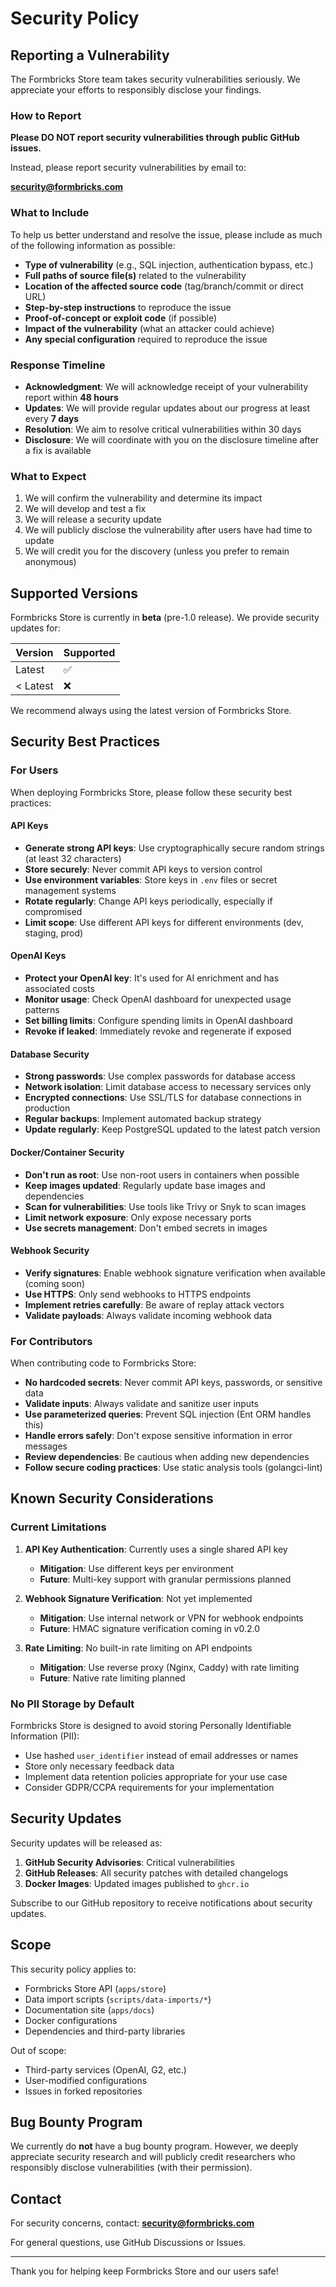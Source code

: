# Security Policy

## Reporting a Vulnerability

The Formbricks Store team takes security vulnerabilities seriously. We appreciate your efforts to responsibly disclose your findings.

### How to Report

**Please DO NOT report security vulnerabilities through public GitHub issues.**

Instead, please report security vulnerabilities by email to:

**security@formbricks.com**

### What to Include

To help us better understand and resolve the issue, please include as much of the following information as possible:

- **Type of vulnerability** (e.g., SQL injection, authentication bypass, etc.)
- **Full paths of source file(s)** related to the vulnerability
- **Location of the affected source code** (tag/branch/commit or direct URL)
- **Step-by-step instructions** to reproduce the issue
- **Proof-of-concept or exploit code** (if possible)
- **Impact of the vulnerability** (what an attacker could achieve)
- **Any special configuration** required to reproduce the issue

### Response Timeline

- **Acknowledgment**: We will acknowledge receipt of your vulnerability report within **48 hours**
- **Updates**: We will provide regular updates about our progress at least every **7 days**
- **Resolution**: We aim to resolve critical vulnerabilities within 30 days
- **Disclosure**: We will coordinate with you on the disclosure timeline after a fix is available

### What to Expect

1. We will confirm the vulnerability and determine its impact
2. We will develop and test a fix
3. We will release a security update
4. We will publicly disclose the vulnerability after users have had time to update
5. We will credit you for the discovery (unless you prefer to remain anonymous)

## Supported Versions

Formbricks Store is currently in **beta** (pre-1.0 release). We provide security updates for:

| Version | Supported          |
| ------- | ------------------ |
| Latest  | :white_check_mark: |
| < Latest| :x:                |

We recommend always using the latest version of Formbricks Store.

## Security Best Practices

### For Users

When deploying Formbricks Store, please follow these security best practices:

#### API Keys

- **Generate strong API keys**: Use cryptographically secure random strings (at least 32 characters)
- **Store securely**: Never commit API keys to version control
- **Use environment variables**: Store keys in `.env` files or secret management systems
- **Rotate regularly**: Change API keys periodically, especially if compromised
- **Limit scope**: Use different API keys for different environments (dev, staging, prod)

#### OpenAI Keys

- **Protect your OpenAI key**: It's used for AI enrichment and has associated costs
- **Monitor usage**: Check OpenAI dashboard for unexpected usage patterns
- **Set billing limits**: Configure spending limits in OpenAI dashboard
- **Revoke if leaked**: Immediately revoke and regenerate if exposed

#### Database Security

- **Strong passwords**: Use complex passwords for database access
- **Network isolation**: Limit database access to necessary services only
- **Encrypted connections**: Use SSL/TLS for database connections in production
- **Regular backups**: Implement automated backup strategy
- **Update regularly**: Keep PostgreSQL updated to the latest patch version

#### Docker/Container Security

- **Don't run as root**: Use non-root users in containers when possible
- **Keep images updated**: Regularly update base images and dependencies
- **Scan for vulnerabilities**: Use tools like Trivy or Snyk to scan images
- **Limit network exposure**: Only expose necessary ports
- **Use secrets management**: Don't embed secrets in images

#### Webhook Security

- **Verify signatures**: Enable webhook signature verification when available (coming soon)
- **Use HTTPS**: Only send webhooks to HTTPS endpoints
- **Implement retries carefully**: Be aware of replay attack vectors
- **Validate payloads**: Always validate incoming webhook data

### For Contributors

When contributing code to Formbricks Store:

- **No hardcoded secrets**: Never commit API keys, passwords, or sensitive data
- **Validate inputs**: Always validate and sanitize user inputs
- **Use parameterized queries**: Prevent SQL injection (Ent ORM handles this)
- **Handle errors safely**: Don't expose sensitive information in error messages
- **Review dependencies**: Be cautious when adding new dependencies
- **Follow secure coding practices**: Use static analysis tools (golangci-lint)

## Known Security Considerations

### Current Limitations

1. **API Key Authentication**: Currently uses a single shared API key
   - **Mitigation**: Use different keys per environment
   - **Future**: Multi-key support with granular permissions planned

2. **Webhook Signature Verification**: Not yet implemented
   - **Mitigation**: Use internal network or VPN for webhook endpoints
   - **Future**: HMAC signature verification coming in v0.2.0

3. **Rate Limiting**: No built-in rate limiting on API endpoints
   - **Mitigation**: Use reverse proxy (Nginx, Caddy) with rate limiting
   - **Future**: Native rate limiting planned

### No PII Storage by Default

Formbricks Store is designed to avoid storing Personally Identifiable Information (PII):

- Use hashed `user_identifier` instead of email addresses or names
- Store only necessary feedback data
- Implement data retention policies appropriate for your use case
- Consider GDPR/CCPA requirements for your implementation

## Security Updates

Security updates will be released as:

1. **GitHub Security Advisories**: Critical vulnerabilities
2. **GitHub Releases**: All security patches with detailed changelogs
3. **Docker Images**: Updated images published to `ghcr.io`

Subscribe to our GitHub repository to receive notifications about security updates.

## Scope

This security policy applies to:

- Formbricks Store API (`apps/store`)
- Data import scripts (`scripts/data-imports/*`)
- Documentation site (`apps/docs`)
- Docker configurations
- Dependencies and third-party libraries

Out of scope:

- Third-party services (OpenAI, G2, etc.)
- User-modified configurations
- Issues in forked repositories

## Bug Bounty Program

We currently do **not** have a bug bounty program. However, we deeply appreciate security research and will publicly credit researchers who responsibly disclose vulnerabilities (with their permission).

## Contact

For security concerns, contact: **security@formbricks.com**

For general questions, use GitHub Discussions or Issues.

---

Thank you for helping keep Formbricks Store and our users safe!

